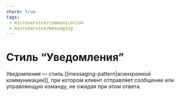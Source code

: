 ```yaml
---
share: true
tags:
 - microservice/communication
 - microservice/messaging
---
```

# Стиль “Уведомления”
*Уведомления* — стиль [[messaging-pattern|асинхронной коммуникации]], при котором клиент отправляет сообщение или управляющую команду, не ожидая при этом ответа.